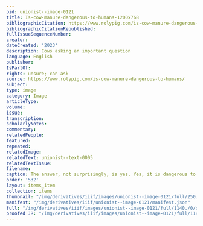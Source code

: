 ```yaml
---
pid: unionist--image-0121
title: Is-cow-manure-dangerous-to-humans-1200x768
bibliographicCitation: https://www.rolypig.com/is-cow-manure-dangerous-to-humans/
bibliographicCitationRepublished: 
fullIssueSequenceNumber: 
creator: 
dateCreated: '2023'
description: Cows asking an important question
language: English
publisher: 
IsPartOf: 
rights: unsure; can ask
source: https://www.rolypig.com/is-cow-manure-dangerous-to-humans/
subject: 
type: image
category: Image
articleType: 
volume: 
issue: 
transcription: 
scholarlyNotes: 
commentary: 
relatedPeople: 
featured: 
repeated: 
relatedImage: 
relatedText: unionist--text-0005
relatedTextIssue: 
filename: 
caption: The answer, not surprisingly, is yes. Yes, it is dangerous to ingest
order: '532'
layout: items_item
collection: items
thumbnail: "/img/derivatives/iiif/images/unionist--image-0121/full/250,/0/default.jpg"
manifest: "/img/derivatives/iiif/unionist--image-0121/manifest.json"
full: "/img/derivatives/iiif/images/unionist--image-0121/full/1140,/0/default.jpg"
proofed JR: "/img/derivatives/iiif/images/unionist--image-0121/full/1140,/0/default.jpg"
---
```

